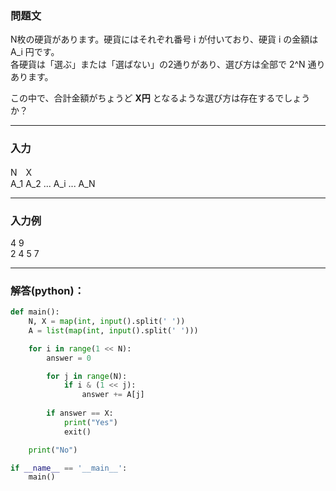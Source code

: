### 問題文

N枚の硬貨があります。硬貨にはそれぞれ番号  i  が付いており、硬貨 i の金額は A_i 円です。  
各硬貨は「選ぶ」または「選ばない」の2通りがあり、選び方は全部で  2^N  通りあります。  

この中で、合計金額がちょうど **X円** となるような選び方は存在するでしょうか？

---

### 入力

N　X  
A_1 A_2 ... A_i ... A_N

---
### 入力例

4 9  
2 4 5 7

---
### 解答(python)：
```python
def main():
    N, X = map(int, input().split(' '))
    A = list(map(int, input().split(' ')))

    for i in range(1 << N):
        answer = 0

        for j in range(N):
            if i & (1 << j):
                answer += A[j]
        
        if answer == X:
            print("Yes")
            exit()

    print("No")      

if __name__ == '__main__':
    main()
```